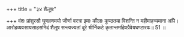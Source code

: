 +++
title = "३४ शैलूषः"

+++
वंशः प्रांशुरसौ घुणव्रणमयो जीर्णा वरत्रा इमाः कीलाः कुण्ठतया विशन्ति न महीमाहन्यमाना अपि।  
आरोहव्यवसायसाहसमिदं शैलूष सन्त्यज्यतां दूरे श्रीर्निकटे कृतान्तमहिषग्रैवेयघण्टारवः॥ 51 ॥  
